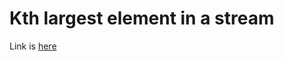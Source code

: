 # Kth largest element in a stream
Link is [here](https://practice.geeksforgeeks.org/problems/kth-largest-element-in-a-stream/0)